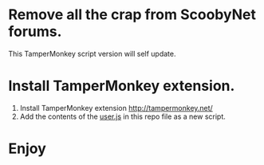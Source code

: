 # Remove all the crap from ScoobyNet forums.

This TamperMonkey script version will self update. 

# Install TamperMonkey extension.

1. Install TamperMonkey extension http://tampermonkey.net/
2. Add the contents of the [user.js](https://github.com/Pross/scoobynet-chrome-extension/blob/master/user.js) in this repo file as a new script.

# Enjoy
